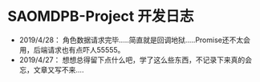 # SAOMDPB-Project 开发日志
- 2019/4/28：
  角色数据请求完毕.....简直就是回调地狱.....Promise还不太会用，后端请求也有点吓人55555。
- 2019/4/27：
  想想总得留下点什么吧，学了这么些东西，不记录下来真的会忘，文章又写不来....